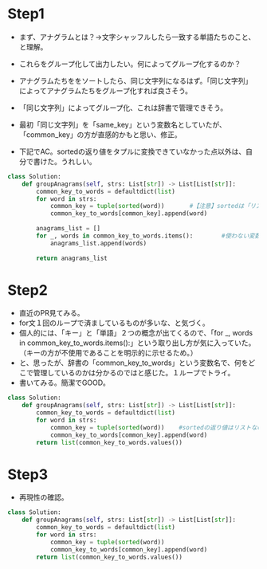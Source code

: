# Step1
- まず、アナグラムとは？->文字シャッフルしたら一致する単語たちのこと、と理解。
- これらをグループ化して出力したい。何によってグループ化するのか？
- アナグラムたちををソートしたら、同じ文字列になるはず。「同じ文字列」によってアナグラムたちをグループ化すれば良さそう。
- 「同じ文字列」によってグループ化、これは辞書で管理できそう。
- 最初「同じ文字列」を「same_key」という変数名としていたが、「common_key」の方が直感的かもと思い、修正。

- 下記でAC。sortedの返り値をタプルに変換できていなかった点以外は、自分で書けた。うれしい。
```python
class Solution:
    def groupAnagrams(self, strs: List[str]) -> List[List[str]]:
        common_key_to_words = defaultdict(list)
        for word in strs:
            common_key = tuple(sorted(word))       #【注意】sortedは「リスト」を返す。リストは辞書キーとして使えない。タプルを使う
            common_key_to_words[common_key].append(word)
        
        anagrams_list = []
        for _, words in common_key_to_words.items():        #使わない変数は取り出しつつ「_」と名付けると明示的。
            anagrams_list.append(words)
        
        return anagrams_list
```

# Step2
- 直近のPR見てみる。
- for文１回のループで済ましているものが多いな、と気づく。
- 個人的には、「キー」と「単語」２つの概念が出てくるので、「for _, words in common_key_to_words.items():」という取り出し方が気に入っていた。（キーの方が不使用であることを明示的に示せるため。）
- と、思ったが、辞書の「common_key_to_words」という変数名で、何をどこで管理しているのかは分かるのではと感じた。１ループでトライ。
- 書いてみる。簡潔でGOOD。

```python
class Solution:
    def groupAnagrams(self, strs: List[str]) -> List[List[str]]:
        common_key_to_words = defaultdict(list)
        for word in strs:
            common_key = tuple(sorted(word))    #sortedの返り値はリストなので、辞書キーとして使えず、タプルに変換する必要がある。
            common_key_to_words[common_key].append(word)
        return list(common_key_to_words.values())
```

# Step3
- 再現性の確認。
```python
class Solution:
    def groupAnagrams(self, strs: List[str]) -> List[List[str]]:
        common_key_to_words = defaultdict(list)
        for word in strs:
            common_key = tuple(sorted(word))
            common_key_to_words[common_key].append(word)
        return list(common_key_to_words.values())
```
